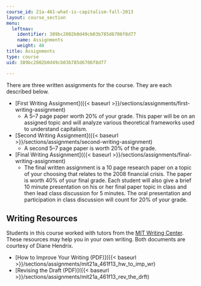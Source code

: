 ```yaml
---
course_id: 21a-461-what-is-capitalism-fall-2013
layout: course_section
menu:
  leftnav:
    identifier: 389bc2002b0d49cb03b785d6706f8d77
    name: Assignments
    weight: 40
title: Assignments
type: course
uid: 389bc2002b0d49cb03b785d6706f8d77

---
```


There are three written assignments for the course. They are each described below.

*   [First Writing Assignment]({{< baseurl >}}/sections/assignments/first-writing-assignment)
    *   A 5–7 page paper worth 20% of your grade. This paper will be on an assigned topic and will analyze various theoretical frameworks used to understand capitalism.
*   [Second Writing Assignment]({{< baseurl >}}/sections/assignments/second-writing-assignment)
    *   A second 5–7 page paper is worth 20% of the grade.
*   [Final Writing Assignment]({{< baseurl >}}/sections/assignments/final-writing-assignment)
    *   The final written assignment is a 10 page research paper on a topic of your choosing that relates to the 2008 financial crisis. The paper is worth 40% of your final grade. Each student will also give a brief 10 minute presentation on his or her final paper topic in class and then lead class discussion for 5 minutes. The oral presentation and participation in class discussion will count for 20% of your grade.

Writing Resources
-----------------

Students in this course worked with tutors from the [MIT Writing Center](http://cmsw.mit.edu/writing-and-communication-center/). These resources may help you in your own writing. Both documents are courtesy of Diane Hendrix.

*   [How to Improve Your Writing (PDF)]({{< baseurl >}}/sections/assignments/mit21a_461f13_hw_to_imp_wr)
*   [Revising the Draft (PDF)]({{< baseurl >}}/sections/assignments/mit21a_461f13_rev_the_drft)